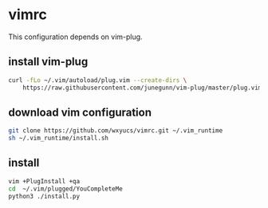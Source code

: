# vimrc

This configuration depends on vim-plug.

## install vim-plug
```bash
curl -fLo ~/.vim/autoload/plug.vim --create-dirs \
    https://raw.githubusercontent.com/junegunn/vim-plug/master/plug.vim
```

## download vim configuration
```bash
git clone https://github.com/wxyucs/vimrc.git ~/.vim_runtime
sh ~/.vim_runtime/install.sh
```

## install
```bash
vim +PlugInstall +qa
cd  ~/.vim/plugged/YouCompleteMe
python3 ./install.py
```
